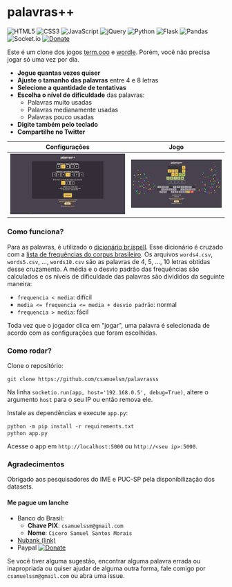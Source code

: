 # palavras++

![HTML5](https://img.shields.io/badge/html5-%23E34F26.svg?style=for-the-badge&logo=html5&logoColor=white)
![CSS3](https://img.shields.io/badge/css3-%231572B6.svg?style=for-the-badge&logo=css3&logoColor=white)
![JavaScript](https://img.shields.io/badge/javascript-%23323330.svg?style=for-the-badge&logo=javascript&logoColor=%23F7DF1E)
![jQuery](https://img.shields.io/badge/jquery-%230769AD.svg?style=for-the-badge&logo=jquery&logoColor=white)
![Python](https://img.shields.io/badge/python-3670A0?style=for-the-badge&logo=python&logoColor=ffdd54)
![Flask](https://img.shields.io/badge/flask-%23000.svg?style=for-the-badge&logo=flask&logoColor=white)
![Pandas](https://img.shields.io/badge/pandas-%23150458.svg?style=for-the-badge&logo=pandas&logoColor=white)
![Socket.io](https://img.shields.io/badge/Socket.io-black?style=for-the-badge&logo=socket.io&badgeColor=010101)
[![Donate](https://img.shields.io/badge/Donate-PayPal-green.svg)](https://www.paypal.com/donate/?hosted_button_id=7M2BZQD5GJCSG)

Este é um clone dos jogos [term.ooo](https://term.ooo/) e [wordle](https://www.powerlanguage.co.uk/wordle/). Porém, você não precisa jogar só uma vez por dia.

- **Jogue quantas vezes quiser**
- **Ajuste o tamanho das palavras** entre 4 e 8 letras
- **Selecione a quantidade de tentativas**
- **Escolha o nível de dificuldade** das palavras:
    - Palavras muito usadas
    - Palavras medianamente usadas
    - Palavras pouco usadas
- **Digite também pelo teclado**
- **Compartilhe no Twitter**

Configurações             |  Jogo
:-------------------------:|:-------------------------:
![](/screenshot/setup.png) |  ![](/screenshot/game.png)

### Como funciona?

Para as palavras, é utilizado o [dicionário br.ispell](https://www.ime.usp.br/~pf/dicios/index.html). Esse dicionário é cruzado com a [lista de frequências do corpus brasileiro](http://corpusbrasileiro.pucsp.br/cb/Acesso.html). Os arquivos `words4.csv`, `words5.csv`, ..., `words10.csv` são as palavras de 4, 5, ..., 10 letras obtidas desse cruzamento. A média e o desvio padrão das frequências são calculados e os níveis de dificuldade das palavras são divididos da seguinte maneira:

- `frequencia < media`: difícil
- `media <= frequencia <= media + desvio padrão`: normal
- `frequencia > media`: fácil

Toda vez que o jogador clica em "jogar", uma palavra é selecionada de acordo com as configurações que foram escolhidas.

### Como rodar?

Clone o repositório:

```
git clone https://github.com/csamuelsm/palavrasss
```

Na linha `socketio.run(app, host='192.168.0.5', debug=True)`, altere o argumento `host` para o seu IP ou então remova ele.

Instale as dependências e execute `app.py`:

```
python -m pip install -r requirements.txt
python app.py
```

Acesse o app em `http://localhost:5000` ou `http://<seu ip>:5000`.

### Agradecimentos

Obrigado aos pesquisadores do IME e PUC-SP pela disponibilização dos datasets.

#### Me pague um lanche

- Banco do Brasil:
    - **Chave PIX**: `csamuelssm@gmail.com`
    - **Nome**: `Cicero Samuel Santos Morais`
- [Nubank (link)](https://nubank.com.br/pagar/4vsyx/BtWyacDlWD)
- Paypal [![Donate](https://img.shields.io/badge/Donate-PayPal-green.svg)](https://www.paypal.com/donate/?hosted_button_id=7M2BZQD5GJCSG)

Se você tiver alguma sugestão, encontrar alguma palavra errada ou inapropriada ou quiser ajudar de alguma outra forma, fale comigo por `csamuelssm@gmail.com` ou abra uma issue.